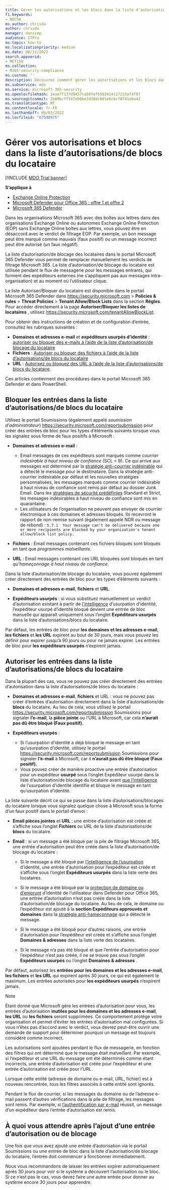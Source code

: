 ```yaml
---
title: Gérer les autorisations et les blocs dans la liste d’autorisations/de blocs du locataire
f1.keywords:
- NOCSH
ms.author: chrisda
author: chrisda
manager: dansimp
audience: ITPro
ms.topic: how-to
ms.localizationpriority: medium
ms.date: 08/11/2022
search.appverid:
- MET150
ms.collection:
- M365-security-compliance
ms.custom: ''
description: Découvrez comment gérer les autorisations et les blocs dans la liste d’autorisations/blocs du locataire dans le portail de sécurité.
ms.subservice: mdo
ms.service: microsoft-365-security
ms.openlocfilehash: 1eae7f137d9457ca507efb592414127223af4f87
ms.sourcegitcommit: 2b89bcff547e00be3d38dc8d1e6cbcf8f41eba42
ms.translationtype: MT
ms.contentlocale: fr-FR
ms.lasthandoff: 09/03/2022
ms.locfileid: "67598975"
---
```

# <a name="manage-your-allows-and-blocks-in-the-tenant-allowblock-list"></a>Gérer vos autorisations et blocs dans la liste d’autorisations/de blocs du locataire

[!INCLUDE [MDO Trial banner](../includes/mdo-trial-banner.md)]

**S’applique à**
- [Exchange Online Protection](exchange-online-protection-overview.md)
- [Microsoft Defender pour Office 365 : offre 1 et offre 2](defender-for-office-365.md)
- [Microsoft 365 Defender](../defender/microsoft-365-defender.md)

Dans les organisations Microsoft 365 avec des boîtes aux lettres dans des organisations Exchange Online ou autonomes Exchange Online Protection (EOP) sans Exchange Online boîtes aux lettres, vous pouvez être en désaccord avec le verdict de filtrage EOP. Par exemple, un bon message peut être marqué comme mauvais (faux positif) ou un message incorrect peut être autorisé (un faux négatif).

La liste d’autorisation/de blocage des locataires dans le portail Microsoft 365 Defender vous permet de remplacer manuellement les verdicts de filtrage Microsoft 365. La liste d’autorisation/de blocage du locataire est utilisée pendant le flux de messagerie pour les messages entrants, qui forment des expéditeurs externes (ne s’appliquent pas aux messages intra-organisation) et au moment où l’utilisateur clique.

La liste Autoriser/Bloquer du locataire est disponible dans le portail Microsoft 365 Defender dans <https://security.microsoft.com> \> **Policies & rules** \> **Threat Policies** \> **Tenant Allow/Block Lists** dans la section **Règles**. Pour accéder directement à la page **Autoriser/Bloquer les listes de locataires** , utilisez <https://security.microsoft.com/tenantAllowBlockList>.

Pour obtenir des instructions de création et de configuration d’entrée, consultez les rubriques suivantes :

- **Domaines et adresses e-mail** et **expéditeurs usurpés d’identité** : [autoriser ou bloquer des e-mails à l’aide de la liste d’autorisation/de blocage du locataire](allow-block-email-spoof.md)
- **Fichiers** : [Autoriser ou bloquer des fichiers à l’aide de la liste d’autorisations/de blocs du locataire](allow-block-files.md)
- **URL** : [Autorisez ou bloquez des URL à l’aide de la liste d’autorisations/de blocs du locataire](allow-block-urls.md).

Ces articles contiennent des procédures dans le portail Microsoft 365 Defender et dans PowerShell.

## <a name="block-entries-in-the-tenant-allowblock-list"></a>Bloquer les entrées dans la liste d’autorisations/de blocs du locataire

Utilisez le portail Soumissions (également appelé *soumission d’administrateur*) <https://security.microsoft.com/reportsubmission> pour créer des entrées de bloc pour les types d’éléments suivants lorsque vous les signalez sous forme de faux positifs à Microsoft :

- **Domaines et adresses e-mail** :
  - Email messages de ces expéditeurs sont marqués comme *courrier indésirable à haut niveau de confiance* (SCL = 9). Ce qui arrive aux messages est déterminé par la [stratégie anti-courrier indésirable](configure-your-spam-filter-policies.md) qui a détecté le message pour le destinataire. Dans la stratégie anti-courrier indésirable par défaut et les nouvelles stratégies personnalisées, les messages marqués comme courrier indésirable à haut niveau de confiance sont remis par défaut au dossier Junk Email. Dans les [stratégies de sécurité prédéfinies](preset-security-policies.md) Standard et Strict, les messages indésirables à haut niveau de confiance sont mis en quarantaine.
  - Les utilisateurs de l’organisation ne peuvent pas envoyer de courrier électronique à ces domaines et adresses bloqués. Ils recevront le rapport de non-remise suivant (également appelé NDR ou message de rebond) : `5.7.1  Your message can't be delivered because one or more recipients are blocked by your organization's tenant allow/block list policy.`

- **Fichiers** : Email messages contenant ces fichiers bloqués sont bloqués en tant que *programmes malveillants*.

- **URL** : Email messages contenant ces URL bloquées sont bloqués en tant *qu’hameçonnage à haut niveau de confiance*.

Dans la liste d’autorisation/de blocage du locataire, vous pouvez également créer directement des entrées de bloc pour les types d’éléments suivants :

- **Domaines et adresses e-mail**, **fichiers** et **URL**.

- **Expéditeurs usurpés** : si vous substituez manuellement un verdict d’autorisation existant à partir de [l’intelligence](learn-about-spoof-intelligence.md) d’usurpation d’identité, l’expéditeur usurpé d’identité bloqué devient une entrée de bloc manuelle qui apparaît uniquement sous l’onglet **Expéditeurs usurpés** dans la liste d’autorisations/blocs du locataire.

Par défaut, les entrées de bloc pour **les domaines et les adresses e-mail**, **les fichiers** et **les URL** expirent au bout de 30 jours, mais vous pouvez les définir pour expirer jusqu’à 90 jours ou pour ne jamais expirer. Les entrées de bloc pour **les expéditeurs usurpés** n’expirent jamais.

## <a name="allow-entries-in-the-tenant-allowblock-list"></a>Autoriser les entrées dans la liste d’autorisations/de blocs du locataire

Dans la plupart des cas, vous ne pouvez pas créer directement des entrées d’autorisation dans la liste d’autorisations/de blocs du locataire :

- **Domaines et adresses e-mail**, **fichiers** et URL : vous ne pouvez pas créer d’entrées d’autorisation directement dans la liste d’autorisations/de **blocs** du locataire. Au lieu de cela, vous utilisez le portail <https://security.microsoft.com/reportsubmission> Soumissions pour signaler **l’e-mail**, la **pièce jointe** ou l’URL à Microsoft, car cela **n’aurait pas dû être bloqué (Faux positif).**

- **Expéditeurs usurpés** :
  - Si l’usurpation d’identité a déjà bloqué le message en tant qu’usurpation d’identité, utilisez le portail <https://security.microsoft.com/reportsubmission> Soumissions pour signaler **l’e-mail** à Microsoft, car il **n’aurait pas dû être bloqué (Faux positif).**
  - Vous pouvez créer de manière proactive une entrée d’autorisation pour un expéditeur **usurpé** sous l’onglet Expéditeur usurpé dans la liste d’autorisation/de blocage du locataire avant [que l’intelligence](learn-about-spoof-intelligence.md) de l’usurpation d’identité identifie et bloque le message en tant qu’usurpation d’identité.

La liste suivante décrit ce qui se passe dans la liste d’autorisations/blocages du locataire lorsque vous signalez quelque chose à Microsoft sous la forme d’un faux positif dans le portail d’envoi :

- **Email pièces jointes** et **URL** : une entrée d’autorisation est créée et s’affiche sous l’onglet **Fichiers** ou URL de la liste d’autorisations/de **blocs** du locataire.

- **Email** : si un message a été bloqué par la pile de filtrage Microsoft 365, une entrée d’autorisation peut être créée dans la liste d’autorisation/de blocage du locataire :

  - Si le message a été bloqué par [l’intelligence de l’usurpation](learn-about-spoof-intelligence.md) d’identité, une entrée d’autorisation pour l’expéditeur est créée et s’affiche sous l’onglet **Expéditeurs usurpés** dans la liste verte des locataires.

  - Si le message a été bloqué par la [protection de domaine ou d’emprunt](set-up-anti-phishing-policies.md#impersonation-settings-in-anti-phishing-policies-in-microsoft-defender-for-office-365) d’identité de l’utilisateur dans Defender pour Office 365, une entrée d’autorisation n’est pas créée dans la liste d’autorisation/de blocage du locataire. Au lieu de cela, le domaine ou l’expéditeur est ajouté à la **section Expéditeurs approuvés et domaines** dans la [stratégie anti-hameçonnage](configure-mdo-anti-phishing-policies.md#use-the-microsoft-365-defender-portal-to-modify-anti-phishing-policies) qui a détecté le message.

  - Si le message a été bloqué pour d’autres raisons, une entrée d’autorisation pour l’expéditeur est créée et s’affiche sous l’onglet **Domaines & adresses** dans la liste verte des locataires.

  - Si le message n’a pas été bloqué et que l’entrée d’autorisation pour l’expéditeur n’est pas créée, il ne se trouve pas sous l’onglet **Expéditeurs usurpés** ou l’onglet **Domaines & adresses** .

Par défaut, autorisez les **entrées pour les domaines et les adresses e-mail**, **les fichiers** et **les URL** qui expirent après 30 jours, ce qui est également le maximum. Les entrées autorisées pour **les expéditeurs usurpés** n’expirent jamais.

> [!NOTE]
> Étant donné que Microsoft gère les entrées d’autorisation pour vous, les entrées d’autorisation **inutiles pour les domaines et les adresses e-mail**, **les URL** ou **les fichiers** seront supprimées. Ce comportement protège votre organisation et permet d’éviter les entrées d’autorisation mal configurées. Si vous n’êtes pas d’accord avec le verdict, vous devrez peut-être ouvrir une demande de support pour déterminer pourquoi un message est toujours considéré comme incorrect.
>
> Les autorisations sont ajoutées pendant le flux de messagerie, en fonction des filtres qui ont déterminé que le message était malveillant. Par exemple, si l’expéditeur et une URL du message ont été déterminés comme étant incorrects, une entrée d’autorisation est créée pour l’expéditeur et une entrée d’autorisation est créée pour l’URL.
>
> Lorsque cette entité (adresse de domaine ou e-mail, URL, fichier) est à nouveau rencontrée, tous les filtres associés à cette entité sont ignorés.
>
> Pendant le flux de courrier, si les messages du domaine ou de l’adresse e-mail passent d’autres vérifications dans la pile de filtrage, les messages sont remis. Par exemple, si [l’authentification par e-mail](email-validation-and-authentication.md) réussit, un message d’un expéditeur dans l’entrée d’autorisation est remis.

## <a name="what-to-expect-after-you-add-an-allow-or-block-entry"></a>À quoi vous attendre après l’ajout d’une entrée d’autorisation ou de blocage

Une fois que vous avez ajouté une entrée d’autorisation via le portail Soumissions ou une entrée de bloc dans la liste d’autorisation/de blocage du locataire, l’entrée doit commencer à fonctionner immédiatement.

Nous vous recommandons de laisser les entrées expirer automatiquement après 30 jours pour voir si le système a découvert l’autorisation ou le bloc. Si ce n’est pas le cas, vous devez faire une autre entrée pour donner au système encore 30 jours pour apprendre.
